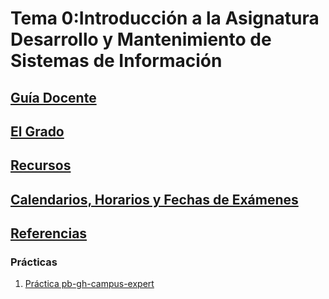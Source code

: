 # Tema 0:Introducción a la Asignatura Desarrollo y Mantenimiento de Sistemas de Información

## [Guía Docente](https://www.ull.es/apps/guias/guias/view_guide/26226/) 

## [El Grado](../degree.md)

## [Recursos](../resources.md)

## [Calendarios, Horarios y Fechas de Exámenes](../timetables.md)

## [Referencias](../references.md)

### Prácticas

1. [Práctica pb-gh-campus-expert](practicas/pb-gh-campus-expert) 


